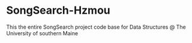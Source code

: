 # SongSearch-Hzmou
This the entire SongSearch project code base for Data Structures @ The University of southern Maine
